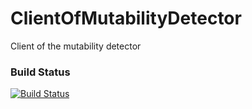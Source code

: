 ClientOfMutabilityDetector
==========================

Client of the mutability detector

### Build Status
[![Build Status](https://api.travis-ci.org/MutabilityDetector/ClientOfMutabilityDetector.png?branch=master)](https://travis-ci.org/MutabilityDetector/ClientOfMutabilityDetector)

